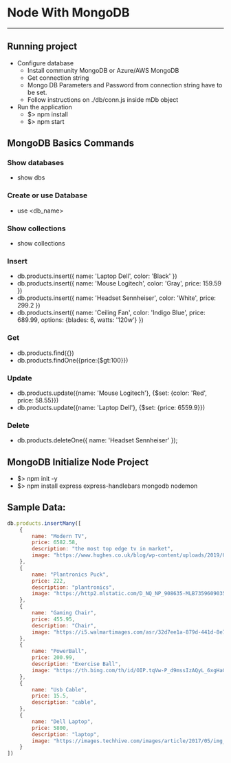 # Node With MongoDB

---

## Running project

- Configure database
  - Install community MongoDB or Azure/AWS MongoDB
  - Get connection string
  - Mongo DB Parameters and Password from connection string have to be set.
  - Follow instructions on ./db/conn.js inside mDb object
- Run the application
  - $> npm install
  - $> npm start

## MongoDB Basics Commands

### Show databases

- show dbs

### Create or use Database

- use <db_name>

### Show collections

- show collections

### Insert

- db.products.insert({ name: 'Laptop Dell', color: 'Black' })
- db.products.insert({ name: 'Mouse Logitech', color: 'Gray', price: 159.59 })
- db.products.insert({ name: 'Headset Sennheiser', color: 'White', price: 299.2 })
- db.products.insert({ name: 'Ceiling Fan', color: 'Indigo Blue', price: 689.99, options: {blades: 6, watts: '120w'} })

### Get

- db.products.find({})
- db.products.findOne({price:{$gt:100}})

### Update

- db.products.update({name: 'Mouse Logitech'}, {$set: {color: 'Red', price: 58.55}})
- db.products.update({name: 'Laptop Dell'}, {$set: {price: 6559.9}})

### Delete

- db.products.deleteOne({ name: 'Headset Sennheiser' });

## MongoDB Initialize Node Project

- $> npm init -y
- $> npm install express express-handlebars mongodb nodemon

## Sample Data:

```Node.js
db.products.insertMany([
    {
        name: "Modern TV",
        price: 6582.58,
        description: "the most top edge tv in market",
        image: "https://www.hughes.co.uk/blog/wp-content/uploads/2019/07/img-2.jpg"
    },
    {
        name: "Plantronics Puck",
        price: 222,
        description: "plantronics",
        image: "https://http2.mlstatic.com/D_NQ_NP_908635-MLB73596090350_122023-O.webp"
    },
    {
        name: "Gaming Chair",
        price: 455.95,
        description: "Chair",
        image: "https://i5.walmartimages.com/asr/32d7ee1a-879d-441d-8e7e-703e25122a95_3.5dcb4d9b9ce965a6564a0f3daa96fceb.jpeg"
    },
    {
        name: "PowerBall",
        price: 200.99,
        description: "Exercise Ball",
        image: "https://th.bing.com/th/id/OIP.tqVw-P_d9mssIzAQyL_6xgHaGV?rs=1&pid=ImgDetMain"
    },
    {
        name: "Usb Cable",
        price: 15.5,
        description: "cable",
    },
    {
        name: "Dell Laptop",
        price: 5800,
        description: "laptop",
        image: "https://images.techhive.com/images/article/2017/05/img_4210_crx_rz-100721188-orig.jpg"
    }
])
```
